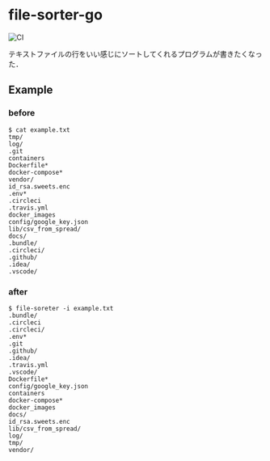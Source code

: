 # file-sorter-go
![CI](https://github.com/kmdkuk/file-sorter-go/workflows/CI/badge.svg)

テキストファイルの行をいい感じにソートしてくれるプログラムが書きたくなった．

## Example

### before

```shell script
$ cat example.txt
tmp/
log/
.git
containers
Dockerfile*
docker-compose*
vendor/
id_rsa.sweets.enc
.env*
.circleci
.travis.yml
docker_images
config/google_key.json
lib/csv_from_spread/
docs/
.bundle/
.circleci/
.github/
.idea/
.vscode/
```

### after

```shell script
$ file-soreter -i example.txt
.bundle/
.circleci
.circleci/
.env*
.git
.github/
.idea/
.travis.yml
.vscode/
Dockerfile*
config/google_key.json
containers
docker-compose*
docker_images
docs/
id_rsa.sweets.enc
lib/csv_from_spread/
log/
tmp/
vendor/
```
